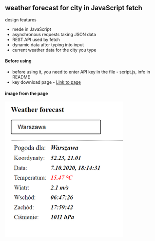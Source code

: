 ## weather forecast for city in JavaScript fetch

design features

* mede in JavaScript
* asynchronous requests taking JSON data
* REST API used by fetch
* dynamic data after typing into input
* current weather data for the city you type

#### Before using
* before using it, you need to enter API key in the file - script.js, info in README
* key download page - [Link to page](https://openweathermap.org/api "link to API key")

#### image from the page

<img src="screen.png" alt="weather" max-width="100%" />







